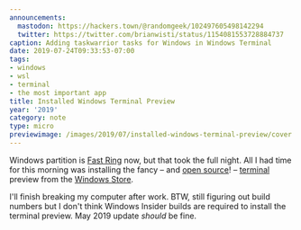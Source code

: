 ```yaml
---
announcements:
  mastodon: https://hackers.town/@randomgeek/102497605498142294
  twitter: https://twitter.com/brianwisti/status/1154081553728884737
caption: Adding taskwarrior tasks for Windows in Windows Terminal
date: 2019-07-24T09:33:53-07:00
tags:
- windows
- wsl
- terminal
- the most important app
title: Installed Windows Terminal Preview
year: '2019'
category: note
type: micro
previewimage: /images/2019/07/installed-windows-terminal-preview/cover.png
---
```


Windows partition is [Fast Ring][] now, but that took the full night. All
I had time for this morning was installing the fancy – and [open source][]! –
[terminal][] preview from the [Windows Store][].

[Fast Ring]: https://insider.windows.com/en-us/how-to-overview/
[open source]: https://github.com/microsoft/terminal/blob/master/LICENSE
[terminal]: https://devblogs.microsoft.com/commandline/windows-terminal-microsoft-store-preview-release/
[Windows Store]: https://www.microsoft.com/en-us/p/windows-terminal-preview/9n0dx20hk701?activetab=pivot:overviewtab

I'll finish breaking my computer after work. BTW, still figuring out build
numbers but I don't think Windows Insider builds are required to install the
terminal preview. May 2019 update *should* be fine.
